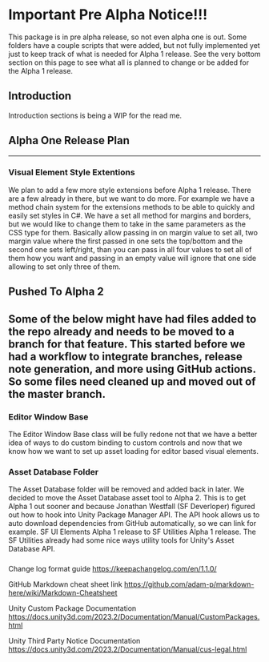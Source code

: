 # Important Pre Alpha Notice!!!
This package is in pre alpha release, so not even alpha one is out.
Some folders have a couple scripts that were added, but not fully implemented yet just to keep track of what is needed for Alpha 1 release.
See the very bottom section on this page to see what all is planned to change or be added for the Alpha 1 release.

## Introduction
Introduction sections is being a WIP for the read me.


## Alpha One Release Plan
---
### Visual Element Style Extentions
We plan to add a few more style extensions before Alpha 1 release. There are a few already in there, but we want to do more. 
For example we have a method chain system for the extensions methods to be able to quickly and easily set styles in C#. 
We have a set all method for margins and borders, but we would like to change them to take in the same parameters as the CSS type for them. 
Basically allow passing in on margin value to set all, two margin value where the first passed in one sets the top/bottom and the second one sets left/right,
than you can pass in all four values to set all of them how you want and passing in an empty value will ignore that one side allowing to set only three of them.

## Pushed To Alpha 2
Some of the below might have had files added to the repo already and needs to be moved to a branch for that feature. 
This started before we had a workflow to integrate branches, release note generation, and more using GitHub actions.
So some files need cleaned up and moved out of the master branch. 
---

### Editor Window Base
The Editor Window Base class will be fully redone not that we have a better idea of ways to do custom binding to custom controls and now that we know
how we want to set up asset loading for editor based visual elements.

### Asset Database Folder
The Asset Database folder will be removed and added back in later.
We decided to move the Asset Database asset tool to Alpha 2. This is to get Alpha 1 out sooner and because Jonathan Westfall (SF Deverloper)
figured out how to hook into Unity Package Manager API. The API hook allows us to auto download dependencies from GitHub automatically, so we can link for example.
SF UI Elements Alpha 1 release to SF Utilities Alpha 1 release. The SF Utilities already had some nice ways utility tools for Unity's Asset Database API.

### 

Change log format guide
https://keepachangelog.com/en/1.1.0/

GitHub Markdown cheat sheet link
https://github.com/adam-p/markdown-here/wiki/Markdown-Cheatsheet

Unity Custom Package Documentation 
https://docs.unity3d.com/2023.2/Documentation/Manual/CustomPackages.html

Unity Third Party Notice Documentation
https://docs.unity3d.com/2023.2/Documentation/Manual/cus-legal.html
